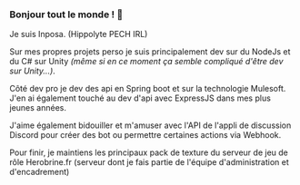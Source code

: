 ### Bonjour tout le monde ! 👋

Je suis Inposa. (Hippolyte PECH IRL) 

Sur mes propres projets perso je suis principalement dev sur du NodeJs et du C# sur Unity *(même si en ce moment ça semble compliqué d'être dev sur Unity...)*. 

Côté dev pro je dev des api en Spring boot et sur la technologie Mulesoft. J'en ai également touché au dev d'api avec ExpressJS dans mes plus jeunes années.

J'aime également bidouiller et m'amuser avec l'API de l'appli de discussion Discord pour créer des bot ou permettre certaines actions via Webhook.

Pour finir, je maintiens les principaux pack de texture du serveur de jeu de rôle Herobrine.fr (serveur dont je fais partie de l'équipe d'administration et d'encadrement)

<!--
**Inposa/Inposa** is a ✨ _special_ ✨ repository because its `README.md` (this file) appears on your GitHub profile.

Here are some ideas to get you started:

- 🔭 I’m currently working on ...
- 🌱 I’m currently learning ...
- 👯 I’m looking to collaborate on ...
- 🤔 I’m looking for help with ...
- 💬 Ask me about ...
- 📫 How to reach me: ...
- 😄 Pronouns: ...
- ⚡ Fun fact: ...
-->
